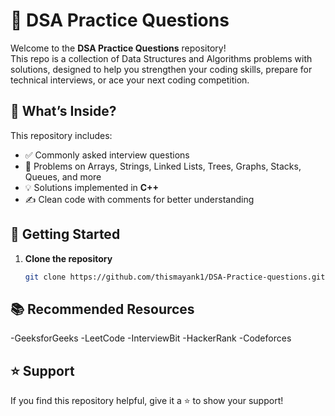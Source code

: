 # 🧠 DSA Practice Questions

Welcome to the **DSA Practice Questions** repository!  
This repo is a collection of Data Structures and Algorithms problems with solutions, designed to help you strengthen your coding skills, prepare for technical interviews, or ace your next coding competition.

## 📌 What’s Inside?

This repository includes:

- ✅ Commonly asked interview questions
- 🧩 Problems on Arrays, Strings, Linked Lists, Trees, Graphs, Stacks, Queues, and more
- 💡 Solutions implemented in **C++**
- ✍️ Clean code with comments for better understanding


## 🚀 Getting Started

1. **Clone the repository**
   ```bash
   git clone https://github.com/thismayank1/DSA-Practice-questions.git
   

## 📚 Recommended Resources
-GeeksforGeeks
-LeetCode
-InterviewBit
-HackerRank
-Codeforces


## ⭐ Support
If you find this repository helpful, give it a ⭐ to show your support!

